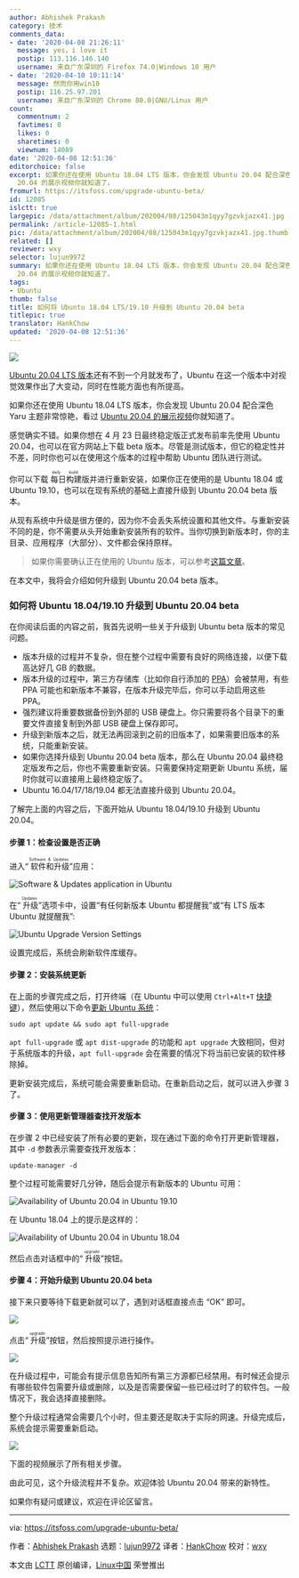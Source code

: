 ```yaml
---
author: Abhishek Prakash
category: 技术
comments_data:
- date: '2020-04-08 21:26:11'
  message: yes，i love it
  postip: 113.116.146.140
  username: 来自广东深圳的 Firefox 74.0|Windows 10 用户
- date: '2020-04-10 10:11:14'
  message: 然而你用win10
  postip: 116.25.97.201
  username: 来自广东深圳的 Chrome 80.0|GNU/Linux 用户
count:
  commentnum: 2
  favtimes: 0
  likes: 0
  sharetimes: 0
  viewnum: 14089
date: '2020-04-08 12:51:36'
editorchoice: false
excerpt: 如果你还在使用 Ubuntu 18.04 LTS 版本，你会发现 Ubuntu 20.04 配合深色 Yaru 主题非常惊艳，看过 Ubuntu
  20.04 的展示视频你就知道了。
fromurl: https://itsfoss.com/upgrade-ubuntu-beta/
id: 12085
islctt: true
largepic: /data/attachment/album/202004/08/125043m1qyy7gzvkjazx41.jpg
permalink: /article-12085-1.html
pic: /data/attachment/album/202004/08/125043m1qyy7gzvkjazx41.jpg.thumb.jpg
related: []
reviewer: wxy
selector: lujun9972
summary: 如果你还在使用 Ubuntu 18.04 LTS 版本，你会发现 Ubuntu 20.04 配合深色 Yaru 主题非常惊艳，看过 Ubuntu
  20.04 的展示视频你就知道了。
tags:
- Ubuntu
thumb: false
title: 如何将 Ubuntu 18.04 LTS/19.10 升级到 Ubuntu 20.04 beta
titlepic: true
translator: HankChow
updated: '2020-04-08 12:51:36'
---
```


![](/data/attachment/album/202004/08/125043m1qyy7gzvkjazx41.jpg)


[Ubuntu 20.04 LTS 版本](https://itsfoss.com/ubuntu-20-04-release-features/)还有不到一个月就发布了，Ubuntu 在这一个版本中对视觉效果作出了大变动，同时在性能方面也有所提高。


如果你还在使用 Ubuntu 18.04 LTS 版本，你会发现 Ubuntu 20.04 配合深色 Yaru 主题非常惊艳，看过 [Ubuntu 20.04 的展示视频](https://www.youtube.com/watch?v=9u5B0njRgOw)你就知道了。






感觉确实不错。如果你想在 4 月 23 日最终稳定版正式发布前率先使用 Ubuntu 20.04，也可以在官方网站上下载 beta 版本。尽管是测试版本，但它的稳定性并不差，同时你也可以在使用这个版本的过程中帮助 Ubuntu 团队进行测试。


你可以下载<ruby> 每日构建 <rt>  daily build </rt></ruby>版并进行重新安装，如果你正在使用的是 Ubuntu 18.04 或 Ubuntu 19.10，也可以在现有系统的基础上直接升级到 Ubuntu 20.04 beta 版本。


从现有系统中升级是很方便的，因为你不会丢失系统设置和其他文件。与重新安装不同的是，你不需要从头开始重新安装所有的软件。当你切换到新版本时，你的主目录、应用程序（大部分）、文件都会保持原样。



> 
> 如果你需要确认正在使用的 Ubuntu 版本，可以参考[这篇文章](/article-9872-1.html)。
> 
> 
> 


在本文中，我将会介绍如何升级到 Ubuntu 20.04 beta 版本。


### 如何将 Ubuntu 18.04/19.10 升级到 Ubuntu 20.04 beta


在你阅读后面的内容之前，我首先说明一些关于升级到 Ubuntu beta 版本的常见问题。


* 版本升级的过程并不复杂，但在整个过程中需要有良好的网络连接，以便下载高达好几 GB 的数据。
* 版本升级的过程中，第三方存储库（比如你自行添加的 [PPA](https://itsfoss.com/ppa-guide/)）会被禁用，有些 PPA 可能也和新版本不兼容，在版本升级完毕后，你可以手动启用这些 PPA。
* 强烈建议将重要数据备份到外部的 USB 硬盘上。你只需要将各个目录下的重要文件直接复制到外部 USB 硬盘上保存即可。
* 升级到新版本之后，就无法再回滚到之前的旧版本了，如果需要旧版本的系统，只能重新安装。
* 如果你选择升级到 Ubuntu 20.04 beta 版本，那么在 Ubuntu 20.04 最终稳定版发布之后，你也不需要重新安装。只需要保持定期更新 Ubuntu 系统，届时你就可以直接用上最终稳定版了。
* Ubuntu 16.04/17/18/19.04 都无法直接升级到 Ubuntu 20.04。


了解完上面的内容之后，下面开始从 Ubuntu 18.04/19.10 升级到 Ubuntu 20.04。


#### 步骤 1：检查设置是否正确


进入“<ruby> 软件和升级 <rt>  Software &amp; Updates </rt></ruby>”应用：


![Software & Updates application in Ubuntu](/data/attachment/album/202004/08/125139zzymex7udqppurdp.jpg)


在“<ruby> 升级 <rt>  Updates </rt></ruby>”选项卡中，设置“有任何新版本 Ubuntu 都提醒我”或“有 LTS 版本 Ubuntu 就提醒我”:


![Ubuntu Upgrade Version Settings](/data/attachment/album/202004/08/125141v5fv11kv3xksgc21.jpg)


设置完成后，系统会刷新软件库缓存。


#### 步骤 2：安装系统更新


在上面的步骤完成之后，打开终端（在 Ubuntu 中可以使用 `Ctrl+Alt+T` [快捷键](https://itsfoss.com/ubuntu-shortcuts/)），然后使用以下命令[更新 Ubuntu 系统](https://itsfoss.com/update-ubuntu/)：



```
sudo apt update && sudo apt full-upgrade
```

`apt full-upgrade` 或 `apt dist-upgrade` 的功能和 `apt upgrade` 大致相同，但对于系统版本的升级，`apt full-upgrade` 会在需要的情况下将当前已安装的软件移除掉。


更新安装完成后，系统可能会需要重新启动。在重新启动之后，就可以进入步骤 3 了。


#### 步骤 3：使用更新管理器查找开发版本


在步骤 2 中已经安装了所有必要的更新，现在通过下面的命令打开更新管理器，其中 `-d` 参数表示需要查找开发版本：



```
update-manager -d
```

整个过程可能需要好几分钟，随后会提示有新版本的 Ubuntu 可用：


![Availability of Ubuntu 20.04 in Ubuntu 19.10](/data/attachment/album/202004/08/125142kqq6zunpm3gl543m.jpg)


在 Ubuntu 18.04 上的提示是这样的：


![Availability of Ubuntu 20.04 in Ubuntu 18.04](/data/attachment/album/202004/08/125144hvo30or0nno3vltf.jpg)


然后点击对话框中的“<ruby> 升级 <rt>  upgrade </rt></ruby>”按钮。


#### 步骤 4：开始升级到 Ubuntu 20.04 beta


接下来只要等待下载更新就可以了，遇到对话框直接点击 “OK” 即可。


![](/data/attachment/album/202004/08/125144kd4ydyy9elex78pl.jpg)


点击“<ruby> 升级 <rt>  upgrade </rt></ruby>”按钮，然后按照提示进行操作。


![](/data/attachment/album/202004/08/125145yhjn5pwnwdohjmj5.jpg)


在升级过程中，可能会有提示信息告知所有第三方源都已经禁用。有时候还会提示有哪些软件包需要升级或删除，以及是否需要保留一些已经过时了的软件包。一般情况下，我会选择直接删除。


整个升级过程通常会需要几个小时，但主要还是取决于实际的网速。升级完成后，系统会提示需要重新启动。


![](/data/attachment/album/202004/08/125146osiqcddwsmltzdih.jpg)


下面的视频展示了所有相关步骤。






由此可见，这个升级流程并不复杂。欢迎体验 Ubuntu 20.04 带来的新特性。


如果你有疑问或建议，欢迎在评论区留言。




---


via: <https://itsfoss.com/upgrade-ubuntu-beta/>


作者：[Abhishek Prakash](https://itsfoss.com/author/abhishek/) 选题：[lujun9972](https://github.com/lujun9972) 译者：[HankChow](https://github.com/HankChow) 校对：[wxy](https://github.com/wxy)


本文由 [LCTT](https://github.com/LCTT/TranslateProject) 原创编译，[Linux中国](https://linux.cn/) 荣誉推出
